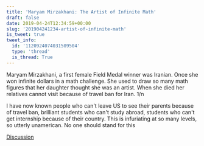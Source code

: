 ```yaml
---
title: 'Maryam Mirzakhani: The Artist of Infinite Math'
draft: false
date: 2019-04-24T12:34:59+00:00
slug: '201904241234-artist-of-infinite-math'
is_tweet: true
tweet_info:
  id: '1120924074031509504'
  type: 'thread'
  is_thread: True
---
```




Maryam Mirzakhani, a first female Field Medal winner was Iranian. Once she won infinite dollars in a math challenge. She used to draw so many math figures that her daughter thought she was an artist. When she died her relatives cannot visit because of travel ban for Iran. 1/n

I have now known people who can't leave US to see their parents because of travel ban, brilliant students who can't study abroad, students who can't get internship because of their country. This is infuriating at so many levels, so utterly unamerican. No one should stand for this

[Discussion](https://x.com/sytelus/status/1120924074031509504)
